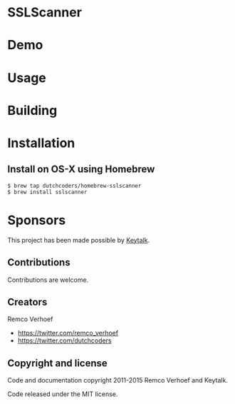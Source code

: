 # SSLScanner

# Demo

# Usage

# Building

# Installation

## Install on OS-X using Homebrew

```
$ brew tap dutchcoders/homebrew-sslscanner
$ brew install sslscanner
```

# Sponsors

This project has been made possible by [Keytalk](http://keytalk.com/).

## Contributions

Contributions are welcome.

## Creators

Remco Verhoef

* https://twitter.com/remco_verhoef
* https://twitter.com/dutchcoders

## Copyright and license

Code and documentation copyright 2011-2015 Remco Verhoef and Keytalk.

Code released under the MIT license.

